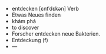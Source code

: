 - entdecken [ɛntˈdɛkən] Verb  
- Etwas Neues finden  
- khám phá  
- to discover  
- Forscher entdecken neue Bakterien.  
- Entdeckung (f)  
- —